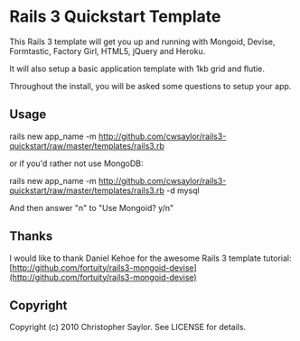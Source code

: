 # Rails 3 Quickstart Template

This Rails 3 template will get you up and running with Mongoid, Devise, Formtastic, Factory Girl, HTML5, jQuery and Heroku.

It will also setup a basic application template with 1kb grid and flutie. 

Throughout the install, you will be asked some questions to setup your app.

## Usage

  rails new app_name -m http://github.com/cwsaylor/rails3-quickstart/raw/master/templates/rails3.rb

or if you'd rather not use MongoDB:

  rails new app_name -m http://github.com/cwsaylor/rails3-quickstart/raw/master/templates/rails3.rb -d mysql
  
And then answer "n" to "Use Mongoid? y/n"

## Thanks

I would like to thank Daniel Kehoe for the awesome Rails 3 template tutorial:
[http://github.com/fortuity/rails3-mongoid-devise](http://github.com/fortuity/rails3-mongoid-devise)

## Copyright

Copyright (c) 2010 Christopher Saylor. See LICENSE for details.
